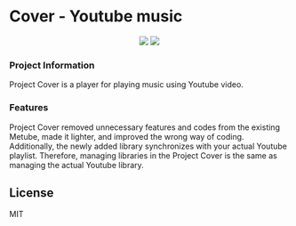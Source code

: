 # Cover - Youtube music

<p align="center">
  <img src="https://i.imgur.com/BmINfTv.png" />
  <img src="https://i.imgur.com/eUXfCJZ.png" />
</p>

### Project Information
Project Cover is a player for playing music using Youtube video.

### Features
Project Cover removed unnecessary features and codes from the existing Metube, made it lighter, and improved the wrong way of coding. Additionally, the newly added library synchronizes with your actual Youtube playlist.
Therefore, managing libraries in the Project Cover is the same as managing the actual Youtube library.

## License
MIT
